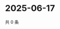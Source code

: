 # 2025-06-17

共 0 条

<!-- BEGIN ZHIHUVIDEO -->
<!-- 最后更新时间 Tue Jun 17 2025 16:16:25 GMT+0800 (China Standard Time) -->

<!-- END ZHIHUVIDEO -->
